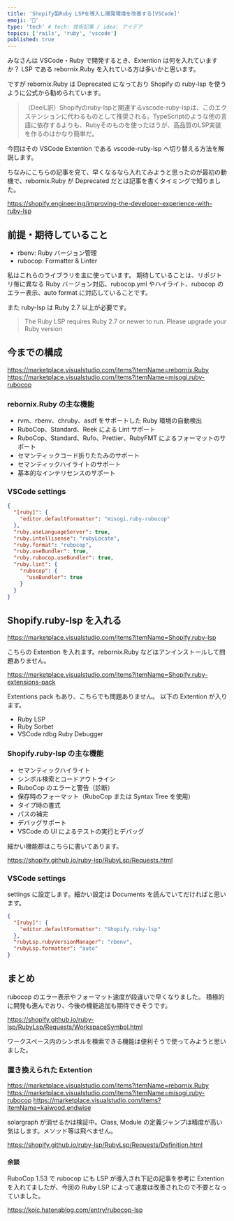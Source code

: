 ```yaml
---
title: 'Shopify製Ruby LSPを導入し開発環境を改善する[VSCode]'
emoji: '💎'
type: 'tech' # tech: 技術記事 / idea: アイデア
topics: ['rails', 'ruby', 'vscode']
published: true
---
```


みなさんは VSCode・Ruby で開発するとき、Extention は何を入れていますか？
LSP である rebornix.Ruby を入れている方は多いかと思います。

ですが rebornix.Ruby は Deprecated になっており Shopify の ruby-lsp を使うように公式から勧められています。

> （DeelL訳）Shopifyのruby-lspと関連するvscode-ruby-lspは、このエクステンションに代わるものとして推奨される。TypeScriptのような他の言語に依存するよりも、Rubyそのものを使ったほうが、高品質のLSP実装を作るのはかなり簡単だ。

今回はその VSCode Extention である vscode-ruby-lsp へ切り替える方法を解説します。

ちなみにこちらの記事を見て、早くなるなら入れてみようと思ったのが最初の動機で、rebornix.Ruby が Deprecated だとは記事を書くタイミングで知りました。

https://shopify.engineering/improving-the-developer-experience-with-ruby-lsp

## 前提・期待していること

- rbenv: Ruby バージョン管理
- rubocop: Formatter & Linter

私はこれらのライブラリを主に使っています。
期待していることは、リポジトリ毎に異なる Ruby バージョン対応、rubocop.yml やハイライト、rubocop のエラー表示、auto format に対応していることです。

また ruby-lsp は Ruby 2.7 以上が必要です。

> The Ruby LSP requires Ruby 2.7 or newer to run. Please upgrade your Ruby version

## 今までの構成

https://marketplace.visualstudio.com/items?itemName=rebornix.Ruby
https://marketplace.visualstudio.com/items?itemName=misogi.ruby-rubocop

### rebornix.Ruby の主な機能

- rvm、rbenv、chruby、asdf をサポートした Ruby 環境の自動検出
- RuboCop、Standard、Reek による Lint サポート
- RuboCop、Standard、Rufo、Prettier、RubyFMT によるフォーマットのサポート
- セマンティックコード折りたたみのサポート
- セマンティックハイライトのサポート
- 基本的なインテリセンスのサポート

### VSCode settings

```json
{
  "[ruby]": {
    "editor.defaultFormatter": "misogi.ruby-rubocop"
  },
  "ruby.useLanguageServer": true,
  "ruby.intellisense": "rubyLocate",
  "ruby.format": "rubocop",
  "ruby.useBundler": true,
  "ruby.rubocop.useBundler": true,
  "ruby.lint": {
    "rubocop": {
      "useBundler": true
    }
  }
}
```

## Shopify.ruby-lsp を入れる

https://marketplace.visualstudio.com/items?itemName=Shopify.ruby-lsp

こちらの Extention を入れます。rebornix.Ruby などはアンインストールして問題ありません。

https://marketplace.visualstudio.com/items?itemName=Shopify.ruby-extensions-pack

Extentions pack もあり、こちらでも問題ありません。
以下の Extention が入ります。

- Ruby LSP
- Ruby Sorbet
- VSCode rdbg Ruby Debugger

### Shopify.ruby-lsp の主な機能

- セマンティックハイライト
- シンボル検索とコードアウトライン
- RuboCop のエラーと警告（診断）
- 保存時のフォーマット（RuboCop または Syntax Tree を使用）
- タイプ時の書式
- パスの補完
- デバッグサポート
- VSCode の UI によるテストの実行とデバッグ

細かい機能郡はこちらに書いてあります。

https://shopify.github.io/ruby-lsp/RubyLsp/Requests.html

### VSCode settings

settings に設定します。細かい設定は Documents を読んでいてだければと思います。

```json
{
  "[ruby]": {
    "editor.defaultFormatter": "Shopify.ruby-lsp"
  },
  "rubyLsp.rubyVersionManager": "rbenv",
  "rubyLsp.formatter": "auto"
}
```

## まとめ

rubocop のエラー表示やフォーマット速度が段違いで早くなりました。
積極的に開発も進んでおり、今後の機能追加も期待できそうです。

https://shopify.github.io/ruby-lsp/RubyLsp/Requests/WorkspaceSymbol.html

ワークスペース内のシンボルを検索できる機能は便利そうで使ってみようと思いました。

### 置き換えられた Extention

https://marketplace.visualstudio.com/items?itemName=rebornix.Ruby
https://marketplace.visualstudio.com/items?itemName=misogi.ruby-rubocop
https://marketplace.visualstudio.com/items?itemName=kaiwood.endwise

solargraph が消せるかは検証中。Class, Module の定義ジャンプは精度が高い気はします。メソッド等は飛べません。

https://shopify.github.io/ruby-lsp/RubyLsp/Requests/Definition.html

#### 余談

RuboCop 1.53 で rubocop にも LSP が導入され下記の記事を参考に Extention を入れてましたが、今回の Ruby LSP によって速度は改善されたので不要となっていました。

https://koic.hatenablog.com/entry/rubocop-lsp
